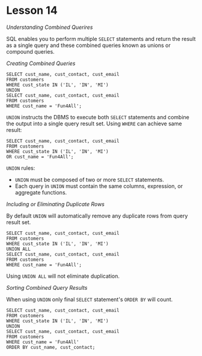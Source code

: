 # Lesson 14

*Understanding Combined Querires*

SQL enables you to perform multiple `SELECT` statements and return the result as a single query and these combined
queries known as unions or compound queries.

*Creating Combined Queries*

```
SELECT cust_name, cust_contact, cust_email
FROM customers
WHERE cust_state IN ('IL', 'IN', 'MI')
UNION
SELECT cust_name, cust_contact, cust_email
FROM customers
WHERE cust_name = 'Fun4All';
```

`UNION` instructs the DBMS to execute both `SELECT` statements and combine the output into a single query result set.
Using `WHERE` can achieve same result:

```
SELECT cust_name, cust_contact, cust_email
FROM customers
WHERE cust_state IN ('IL', 'IN', 'MI')
OR cust_name = 'Fun4All';
```

`UNION` rules:

- `UNION` must be composed of two or more `SELECT` statements.
- Each query in `UNION` must contain the same columns, expression, or aggregate functions.

*Including or Eliminating Duplicate Rows*

By default `UNION` will automatically remove any duplicate rows from query result set.

```
SELECT cust_name, cust_contact, cust_email
FROM customers
WHERE cust_state IN ('IL', 'IN', 'MI')
UNION ALL
SELECT cust_name, cust_contact, cust_email
FROM customers
WHERE cust_name = 'Fun4All';
```

Using `UNION ALL` will not eliminate duplication.

*Sorting Combined Query Results*

When using `UNION` only final `SELECT` statement's `ORDER BY` will count.

```
SELECT cust_name, cust_contact, cust_email
FROM customers
WHERE cust_state IN ('IL', 'IN', 'MI')
UNION
SELECT cust_name, cust_contact, cust_email
FROM customers
WHERE cust_name = 'Fun4All'
ORDER BY cust_name, cust_contact;
```
